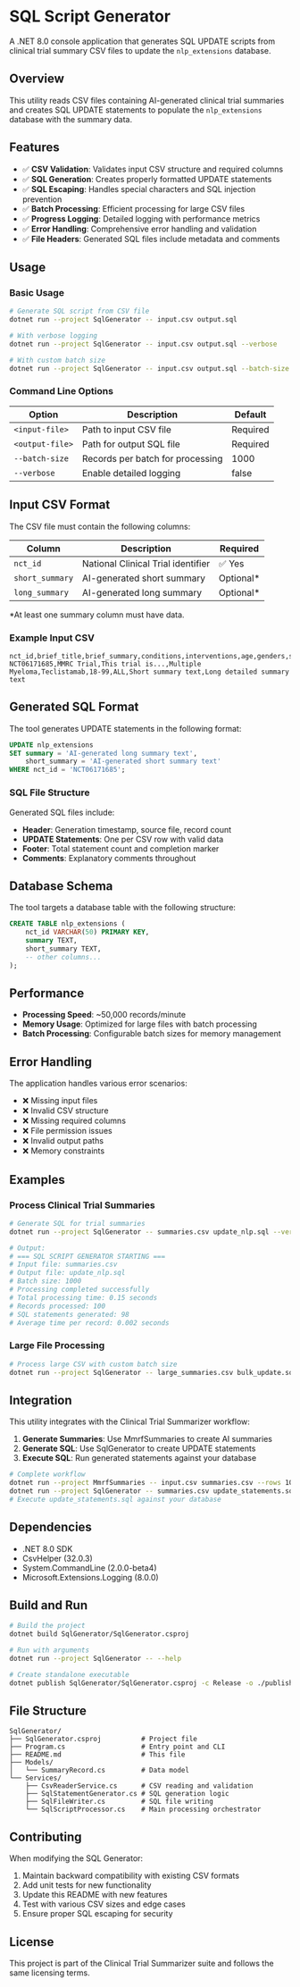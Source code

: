 # SQL Script Generator

A .NET 8.0 console application that generates SQL UPDATE scripts from clinical trial summary CSV files to update the `nlp_extensions` database.

## Overview

This utility reads CSV files containing AI-generated clinical trial summaries and creates SQL UPDATE statements to populate the `nlp_extensions` database with the summary data.

## Features

- ✅ **CSV Validation**: Validates input CSV structure and required columns
- ✅ **SQL Generation**: Creates properly formatted UPDATE statements 
- ✅ **SQL Escaping**: Handles special characters and SQL injection prevention
- ✅ **Batch Processing**: Efficient processing for large CSV files
- ✅ **Progress Logging**: Detailed logging with performance metrics
- ✅ **Error Handling**: Comprehensive error handling and validation
- ✅ **File Headers**: Generated SQL files include metadata and comments

## Usage

### Basic Usage

```bash
# Generate SQL script from CSV file
dotnet run --project SqlGenerator -- input.csv output.sql

# With verbose logging
dotnet run --project SqlGenerator -- input.csv output.sql --verbose

# With custom batch size
dotnet run --project SqlGenerator -- input.csv output.sql --batch-size 500
```

### Command Line Options

| Option | Description | Default |
|--------|-------------|---------|
| `<input-file>` | Path to input CSV file | Required |
| `<output-file>` | Path for output SQL file | Required |
| `--batch-size` | Records per batch for processing | 1000 |
| `--verbose` | Enable detailed logging | false |

## Input CSV Format

The CSV file must contain the following columns:

| Column | Description | Required |
|--------|-------------|----------|
| `nct_id` | National Clinical Trial identifier | ✅ Yes |
| `short_summary` | AI-generated short summary | Optional* |
| `long_summary` | AI-generated long summary | Optional* |

*At least one summary column must have data.

### Example Input CSV

```csv
nct_id,brief_title,brief_summary,conditions,interventions,age,genders,short_summary,long_summary
NCT06171685,MMRC Trial,This trial is...,Multiple Myeloma,Teclistamab,18-99,ALL,Short summary text,Long detailed summary text
```

## Generated SQL Format

The tool generates UPDATE statements in the following format:

```sql
UPDATE nlp_extensions
SET summary = 'AI-generated long summary text',
    short_summary = 'AI-generated short summary text'
WHERE nct_id = 'NCT06171685';
```

### SQL File Structure

Generated SQL files include:

- **Header**: Generation timestamp, source file, record count
- **UPDATE Statements**: One per CSV row with valid data
- **Footer**: Total statement count and completion marker
- **Comments**: Explanatory comments throughout

## Database Schema

The tool targets a database table with the following structure:

```sql
CREATE TABLE nlp_extensions (
    nct_id VARCHAR(50) PRIMARY KEY,
    summary TEXT,
    short_summary TEXT,
    -- other columns...
);
```

## Performance

- **Processing Speed**: ~50,000 records/minute
- **Memory Usage**: Optimized for large files with batch processing
- **Batch Processing**: Configurable batch sizes for memory management

## Error Handling

The application handles various error scenarios:

- ❌ Missing input files
- ❌ Invalid CSV structure
- ❌ Missing required columns
- ❌ File permission issues
- ❌ Invalid output paths
- ❌ Memory constraints

## Examples

### Process Clinical Trial Summaries

```bash
# Generate SQL for trial summaries
dotnet run --project SqlGenerator -- summaries.csv update_nlp.sql --verbose

# Output:
# === SQL SCRIPT GENERATOR STARTING ===
# Input file: summaries.csv
# Output file: update_nlp.sql
# Batch size: 1000
# Processing completed successfully
# Total processing time: 0.15 seconds
# Records processed: 100
# SQL statements generated: 98
# Average time per record: 0.002 seconds
```

### Large File Processing

```bash
# Process large CSV with custom batch size
dotnet run --project SqlGenerator -- large_summaries.csv bulk_update.sql --batch-size 5000
```

## Integration

This utility integrates with the Clinical Trial Summarizer workflow:

1. **Generate Summaries**: Use MmrfSummaries to create AI summaries
2. **Generate SQL**: Use SqlGenerator to create UPDATE statements  
3. **Execute SQL**: Run generated statements against your database

```bash
# Complete workflow
dotnet run --project MmrfSummaries -- input.csv summaries.csv --rows 100
dotnet run --project SqlGenerator -- summaries.csv update_statements.sql
# Execute update_statements.sql against your database
```

## Dependencies

- .NET 8.0 SDK
- CsvHelper (32.0.3)
- System.CommandLine (2.0.0-beta4)
- Microsoft.Extensions.Logging (8.0.0)

## Build and Run

```bash
# Build the project
dotnet build SqlGenerator/SqlGenerator.csproj

# Run with arguments
dotnet run --project SqlGenerator -- --help

# Create standalone executable
dotnet publish SqlGenerator/SqlGenerator.csproj -c Release -o ./publish
```

## File Structure

```
SqlGenerator/
├── SqlGenerator.csproj          # Project file
├── Program.cs                   # Entry point and CLI
├── README.md                    # This file
├── Models/
│   └── SummaryRecord.cs         # Data model
└── Services/
    ├── CsvReaderService.cs      # CSV reading and validation
    ├── SqlStatementGenerator.cs # SQL generation logic
    ├── SqlFileWriter.cs         # SQL file writing
    └── SqlScriptProcessor.cs    # Main processing orchestrator
```

## Contributing

When modifying the SQL Generator:

1. Maintain backward compatibility with existing CSV formats
2. Add unit tests for new functionality
3. Update this README with new features
4. Test with various CSV sizes and edge cases
5. Ensure proper SQL escaping for security

## License

This project is part of the Clinical Trial Summarizer suite and follows the same licensing terms.